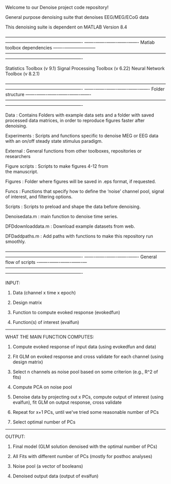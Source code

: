 Welcome to our Denoise project code repository!

General purpose denoising suite that denoises EEG/MEG/ECoG data

This denoising suite is dependent on MATLAB Version 8.4

—————————————————————————————————————————————————————-
——-——-——-——-——- Matlab toolbox dependencies ——-———————
—————————————————————————————————————————————————————-

Statistics Toolbox (v 9.1)
Signal Processing Toolbox (v 6.22)
Neural Network Toolbox (v 8.2.1)

—————————————————————————————————————————————————————-
——-——-——-——-——-——- Folder structure ——-——-——-——-——-——-
—————————————————————————————————————————————————————-

Data 		: Contains Folders with example data 
		sets and a folder with saved processed 
		data matrices, in order to reproduce 
		figures faster after denoising.

Experiments 	: Scripts and functions specific to 
		denoise MEG or EEG data with an on/off
		steady state stimulus paradigm.

External 	: General functions from other 
		toolboxes, repositories or researchers 

Figure scripts 	: Scripts to make figures 4-12 from  
		the manuscript.

Figures		: Folder where figures will be saved
		in .eps format, if requested.

Funcs		: Functions that specify how to define
		the ‘noise’ channel pool, signal of 
		interest, and filtering options.

Scripts		: Scripts to preload and shape the 
		data before denoising.

Denoisedata.m	: main function to denoise time series.

DFDdownloaddata.m : Download example datasets from web.

DFDaddpaths.m	: Add paths with functions to make 
		this repository run smoothly.


—————————————————————————————————————————————————————-
——-——-——-——-——- General flow of scripts -——-——-——-——-—
—————————————————————————————————————————————————————-

INPUT:

1) Data (channel x time x epoch)

2) Design matrix

3) Function to compute evoked response (evokedfun)

4) Function(s) of interest (evalfun)

---
WHAT THE MAIN FUNCTION COMPUTES:

1) Compute evoked response of input data (using evokedfun and data)

2) Fit GLM on evoked response and cross validate for each channel (using design matrix)

3) Select n channels as noise pool based on some criterion (e.g., R^2 of fits)

4) Compute PCA on noise pool

5) Denoise data by projecting out x PCs, compute output of interest (using evalfun), fit GLM on output response, cross validate

6) Repeat for x+1 PCs, until we've tried some reasonable number of PCs

7) Select optimal number of PCs

---
OUTPUT:

1) Final model (GLM solution denoised with the optimal number of PCs)

2) All Fits with different number of PCs (mostly for posthoc analyses)

3) Noise pool (a vector of booleans)

4) Denoised output data (output of evalfun)

